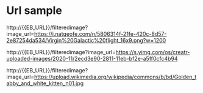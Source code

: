 # Url sample 

http://{{EB_URL}}/filteredimage?image_url=https://i.natgeofe.com/n/5806314f-21fe-420c-8d57-2e87254da534/Virgin%20Galactic%20flight_16x9.png?w=1200

http://{{EB_URL}}/filteredimage?image_url=https://s.yimg.com/os/creatr-uploaded-images/2020-11/2ecd3e90-2811-11eb-bf2e-a5ff0cfc4b94

http://{{EB_URL}}/filteredimage?image_url=https://upload.wikimedia.org/wikipedia/commons/b/bd/Golden_tabby_and_white_kitten_n01.jpg
